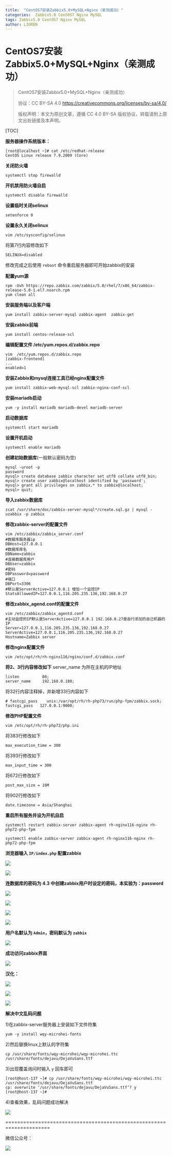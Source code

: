 ```yaml
---
title:  "CentOS7安装Zabbix5.0+MySQL+Nginx（亲测成功）"
categories:  Zabbix5.0 CentOS7 Nginx MySQL
tags: Zabbix5.0 CentOS7 Nginx MySQL
author: LIUREN
---
```


# CentOS7安装Zabbix5.0+MySQL+Nginx（亲测成功）

> CentOS7安装Zabbix5.0+MySQL+Nginx（亲测成功）
>
> 协议：CC BY-SA 4.0 https://creativecommons.org/licenses/by-sa/4.0/  
>
> 版权声明：本文为原创文章，遵循 CC 4.0 BY-SA 版权协议，转载请附上原文出处链接及本声明。



[TOC]

**服务器操作系统版本：**

```shell
[root@localhost ~]# cat /etc/redhat-release
CentOS Linux release 7.9.2009 (Core)
```

**关闭防火墙**

```shell
systemctl stop firewalld
```

**开机禁用防火墙自启**

```shell
systemctl disable firewalld
```

**设置临时关闭selinux**

```shell
setenforce 0
```

**设置永久关闭selinux**

```shell
vim /etc/sysconfig/selinux 
```

将第7行内容修改如下

```shell
SELINUX=disabled
```

修改完成之后使用 `reboot` 命令重启服务器即可开始zabbix的安装

**配置yum源**

```shell
rpm -Uvh https://repo.zabbix.com/zabbix/5.0/rhel/7/x86_64/zabbix-release-5.0-1.el7.noarch.rpm
yum clean all
```

**安装服务端以及客户端**

```shell
yum install zabbix-server-mysql zabbix-agent  zabbix-get
```

**安装zabbix前端**

```shell
yum install centos-release-scl
```

**编辑配置文件 /etc/yum.repos.d/zabbix.repo**

```shell
vim  /etc/yum.repos.d/zabbix.repo
[zabbix-frontend]
...
enabled=1
```

**安装Zabbix和mysql连接工具已经nginx配置文件**

```shell
yum install zabbix-web-mysql-scl zabbix-nginx-conf-scl
```

**安装mariadb启动**

```shell
yum -y install mariadb mariadb-devel mariadb-server 
```

**启动数据库**

```shell
systemctl start mariadb 
```

**设置开机启动**

```shell
systemctl enable mariadb
```

**创建初始数据库**(一般默认密码为空) 

```shell
mysql -uroot -p
password
mysql> create database zabbix character set utf8 collate utf8_bin;
mysql> create user zabbix@localhost identified by 'password';
mysql> grant all privileges on zabbix.* to zabbix@localhost;
mysql> quit;
```

**导入zabbix数据库**

```shell
zcat /usr/share/doc/zabbix-server-mysql*/create.sql.gz | mysql -uzabbix -p zabbix
```

**修改zabbix-server的配置文件**

```shell
vim /etc/zabbix/zabbix_server.conf
#数据库服务器ip
DBHost=127.0.0.1 
#数据库库名
DBName=zabbix
#连接数据库用户
DBUser=zabbix
#密码
DBPassword=password
#端口
DBPort=3306
#默认是ServerActive=127.0.0.1 增加一个监控IP
StatsAllowedIP=127.0.0.1,116.205.235.136,192.168.0.27
```

**修改zabbix_agend.conf的配置文件**

```shell
vim /etc/zabbix/zabbix_agentd.conf
#主动监控的IP默认是ServerActive=127.0.0.1 192.168.0.27是自行添加的自己机器的IP
Server=127.0.0.1,116.205.235.136,192.168.0.27
ServerActive=127.0.0.1,116.205.235.136,192.168.0.27
Hostname=Zabbix server
```

**修改nginx配置文件**

```shell
vim /etc/opt/rh/rh-nginx116/nginx/conf.d/zabbix.conf
```

**将2、3行内容修改如下**
server_name 为所在主机的IP地址

```shell
listen          80;
server_name     192.168.0.180;
```

将32行内容注释掉，并新增33行内容如下

```shell
# fastcgi_pass    unix:/var/opt/rh/rh-php73/run/php-fpm/zabbix.sock;
fastcgi_pass   127.0.0.1:9000;
```

**修改PHP配置文件**

```shell
vim /etc/opt/rh/rh-php72/php.ini
```

将383行修改如下

```shell
max_execution_time = 300
```

将393行修改如下

```shell
max_input_time = 300
```

将672行修改如下

```shell
post_max_size = 16M
```

将902行修改如下

```shell
date.timezone = Asia/Shanghai
```

**重启所有服务并设为开机自启**

```shell
systemctl restart zabbix-server zabbix-agent rh-nginx116-nginx rh-php72-php-fpm
```

```shell
systemctl enable zabbix-server zabbix-agent rh-nginx116-nginx rh-php72-php-fpm
```

**浏览器输入 `IP/index.php` 配置zabbix**

![](https://www.codepeople.cn/imges/00x130.png)

![](https://www.codepeople.cn/imges/00x131.png)

**连数据库的密码为 4.3 中创建zabbix用户时设定的密码，本实验为：password**

![](https://www.codepeople.cn/imges/00x132.png)

![](https://www.codepeople.cn/imges/00x133.png)

![](https://www.codepeople.cn/imges/00x134.png)

![](https://www.codepeople.cn/imges/00x135.png)

**用户名默认为 `Admin`，密码默认为 `zabbix`**

![](https://www.codepeople.cn/imges/00x136.png)

**成功访问zabbix界面**

![](https://www.codepeople.cn/imges/00x137.png)

**汉化：**

![](https://www.codepeople.cn/imges/00x138.png)

![](https://www.codepeople.cn/imges/00x139.png)

![](https://www.codepeople.cn/imges/00x140.png)

**解决中文乱码问题**

1)在zabbix-server服务器上安装如下文件符集

```shell
yum -y install wqy-microhei-fonts
```

2)然后替换linux上默认的字符集

```shell
cp /usr/share/fonts/wqy-microhei/wqy-microhei.ttc /usr/share/fonts/dejavu/DejaVuSans.ttf
```

3)出现覆盖询问时输入 `y` 回车即可

```shell
[root@host-137 ~]# cp /usr/share/fonts/wqy-microhei/wqy-microhei.ttc /usr/share/fonts/dejavu/DejaVuSans.ttf
cp: overwrite ‘/usr/share/fonts/dejavu/DejaVuSans.ttf’? y
[root@host-137 ~]# 
```

4)查看效果，乱码问题成功解决

![](https://www.codepeople.cn/imges/00x141.png)

=====================================================================

微信公众号：

![](https://www.codepeople.cn/imges/weixin_icon/weixin.jpg)